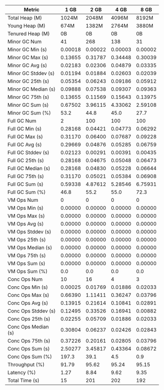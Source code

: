 | Metric | 1 GB | 2 GB | 4 GB | 8 GB |
|------|----|----|----|----|
| Total Heap (M) | 1024M | 2048M | 4096M | 8192M |
| Young Heap (M) | 674M | 1382M | 2764M | 3880M |
| Tenured Heap (M) | 0B | 0B | 0B | 0B |
| Minor GC Num | 41 | 268 | 138 | 31 |
| Minor GC Min (s) | 0.00018 | 0.00022 | 0.00003 | 0.00002 |
| Minor GC Max (s) | 0.13655 | 0.31787 | 0.34448 | 0.30039 |
| Minor GC Avg (s) | 0.02183 | 0.02306 | 0.04879 | 0.03335 |
| Minor GC Stddev (s) | 0.01194 | 0.01884 | 0.02603 | 0.02039 |
| Minor GC 25th (s) | 0.05354 | 0.06243 | 0.09186 | 0.05912 |
| Minor GC Median (s) | 0.09888 | 0.07538 | 0.09307 | 0.09363 |
| Minor GC 75th (s) | 0.13655 | 0.11569 | 0.15643 | 0.13975 |
| Minor GC Sum (s) | 0.67502 | 3.96115 | 4.33062 | 2.59108 |
| Minor GC Sum (%) | 53.2 | 44.8 | 45.0 | 27.7 |
| Full GC Num | 2 | 100 | 100 | 100 |
| Full GC Min (s) | 0.28168 | 0.04421 | 0.04773 | 0.06292 |
| Full GC Max (s) | 0.31170 | 0.06400 | 0.07687 | 0.09228 |
| Full GC Avg (s) | 0.29669 | 0.04876 | 0.05285 | 0.06759 |
| Full GC Stddev (s) | 0.02123 | 0.00291 | 0.00391 | 0.00435 |
| Full GC 25th (s) | 0.28168 | 0.04675 | 0.05048 | 0.06473 |
| Full GC Median (s) | 0.28168 | 0.04830 | 0.05228 | 0.06644 |
| Full GC 75th (s) | 0.31170 | 0.05021 | 0.05384 | 0.06908 |
| Full GC Sum (s) | 0.59338 | 4.87612 | 5.28546 | 6.75931 |
| Full GC Sum (%) | 46.8 | 55.2 | 55.0 | 72.3 |
| VM Ops Num | 0 | 0 | 0 | 0 |
| VM Ops Min (s) | 0.00000 | 0.00000 | 0.00000 | 0.00000 |
| VM Ops Max (s) | 0.00000 | 0.00000 | 0.00000 | 0.00000 |
| VM Ops Avg (s) | 0.00000 | 0.00000 | 0.00000 | 0.00000 |
| VM Ops Stddev (s) | 0.00000 | 0.00000 | 0.00000 | 0.00000 |
| VM Ops 25th (s) | 0.00000 | 0.00000 | 0.00000 | 0.00000 |
| VM Ops Median (s) | 0.00000 | 0.00000 | 0.00000 | 0.00000 |
| VM Ops 75th (s) | 0.00000 | 0.00000 | 0.00000 | 0.00000 |
| VM Ops Sum (s) | 0.00000 | 0.00000 | 0.00000 | 0.00000 |
| VM Ops Sum (%) | 0.0 | 0.0 | 0.0 | 0.0 |
| Conc Ops Num | 10 | 16 | 4 | 3 |
| Conc Ops Min (s) | 0.00025 | 0.01769 | 0.01886 | 0.02033 |
| Conc Ops Max (s) | 0.66390 | 1.11411 | 0.36247 | 0.03796 |
| Conc Ops Avg (s) | 0.13915 | 0.21614 | 0.10841 | 0.02891 |
| Conc Ops Stddev (s) | 0.12495 | 0.33526 | 0.16941 | 0.00882 |
| Conc Ops 25th (s) | 0.02255 | 0.05709 | 0.01886 | 0.02033 |
| Conc Ops Median (s) | 0.30804 | 0.06237 | 0.02426 | 0.02843 |
| Conc Ops 75th (s) | 0.37226 | 0.20161 | 0.02805 | 0.03796 |
| Conc Ops Sum (s) | 2.50277 | 3.45817 | 0.43364 | 0.08672 |
| Conc Ops Sum (%) | 197.3 | 39.1 | 4.5 | 0.9 |
| Throughput (%) | 91.79 | 95.62 | 95.24 | 95.15 |
| Latency (%) | 1.27 | 8.84 | 9.62 | 9.35 |
| Total Time (s) | 15 | 201 | 202 | 192 |
